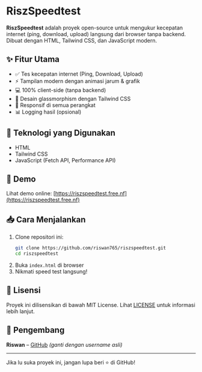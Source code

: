 # RiszSpeedtest

**RiszSpeedtest** adalah proyek open-source untuk mengukur kecepatan internet (ping, download, upload) langsung dari browser tanpa backend. Dibuat dengan HTML, Tailwind CSS, dan JavaScript modern.

## ✨ Fitur Utama

- ✅ Tes kecepatan internet (Ping, Download, Upload)
- ⚡ Tampilan modern dengan animasi jarum & grafik
- 💻 100% client-side (tanpa backend)
- 🧊 Desain glassmorphism dengan Tailwind CSS
- 📱 Responsif di semua perangkat
- 📊 Logging hasil (opsional)

## 🔧 Teknologi yang Digunakan

- HTML
- Tailwind CSS
- JavaScript (Fetch API, Performance API)

## 🚀 Demo

Lihat demo online: [https://riszspeedtest.free.nf](https://riszspeedtest.free.nf)

## 📥 Cara Menjalankan

1. Clone repositori ini:
   ```bash
   git clone https://github.com/riswan765/riszspeedtest.git
   cd riszspeedtest
   ```
2. Buka `index.html` di browser
3. Nikmati speed test langsung!

## 📝 Lisensi

Proyek ini dilisensikan di bawah MIT License. Lihat [LICENSE](./LICENSE) untuk informasi lebih lanjut.

## 👤 Pengembang

**Riswan** – [GitHub](https://github.com/riswan765) *(ganti dengan username asli)*

---

Jika lu suka proyek ini, jangan lupa beri ⭐ di GitHub!
